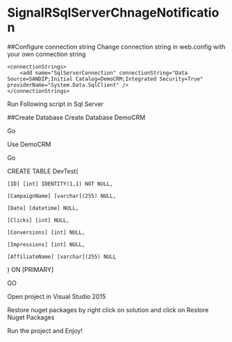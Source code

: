 # SignalRSqlServerChnageNotification
##Configure connection string
Change connection string in web.config with your own connection string
```
<connectionStrings>  
    <add name="SqlServerConnection" connectionString="Data Source=SANDIP;Initial Catalog=DemoCRM;Integrated Security=True" providerName="System.Data.SqlClient" />
</connectionStrings>
```
Run Following script in Sql Server

##Create Database
Create Database DemoCRM

Go

Use DemoCRM

Go

CREATE TABLE DevTest(

	[ID] [int] IDENTITY(1,1) NOT NULL,

	[CampaignName] [varchar](255) NULL,

	[Date] [datetime] NULL,

	[Clicks] [int] NULL,

	[Conversions] [int] NULL,

	[Impressions] [int] NULL,

	[AffiliateName] [varchar](255) NULL

) ON [PRIMARY]

GO

Open project in Visual Studio 2015

Restore nuget packages by right click on solution and click on Restore Nuget Packages

Run the project and Enjoy!